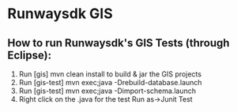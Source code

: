 Runwaysdk GIS
=======

How to run Runwaysdk's GIS Tests (through Eclipse):
-------
1. Run [gis] mvn clean install to build & jar the GIS projects
2. Run [gis-test] mvn exec;java -Drebuild-database.launch
3. Run [gis-test] mvn exec;java -Dimport-schema.launch
4. Right click on the .java for the test Run as->Junit Test
